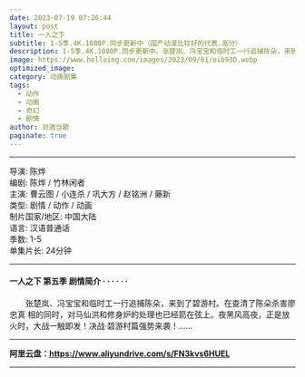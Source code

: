 ```yaml
---
date: 2023-07-19 07:26:44
layout: post
title: 一人之下
subtitle: 1-5季.4K.1080P.同步更新中（国产动漫比较好的代表.高分） 
description: 1-5季.4K.1080P.同步更新中。张楚岚、冯宝宝和临时工一行追捕陈朵，来到了碧游村。在查清了陈朵杀害廖忠真 相的同时，对马仙洪和修身炉的处理也已经箭在弦上...
image: https://www.helloimg.com/images/2023/09/01/oib93D.webp
optimized_image: 
category: 动画剧集
tags:
  - 动作
  - 动画
  - 奇幻
  - 剧情
author: 对酒当歌
paginate: true
---
```


---

导演: 陈烨  
编剧: 陈烨 / 竹林闲者  
主演: 曹云图 / 小连杀 / 巩大方 / 赵铭洲 / 藤新  
类型: 剧情 / 动作 / 动画  
制片国家/地区: 中国大陆  
语言: 汉语普通话  
季数: 1-5  
单集片长: 24分钟  

---

#### 一人之下 第五季 剧情简介 · · · · · ·

　　张楚岚、冯宝宝和临时工一行追捕陈朵，来到了碧游村。在查清了陈朵杀害廖忠真 相的同时，对马仙洪和修身炉的处理也已经箭在弦上。夜黑风高夜，正是放火时，大战一触即发！决战·碧游村篇强势来袭！……

---

**阿里云盘：<https://www.aliyundrive.com/s/FN3kvs6HUEL>**

---
